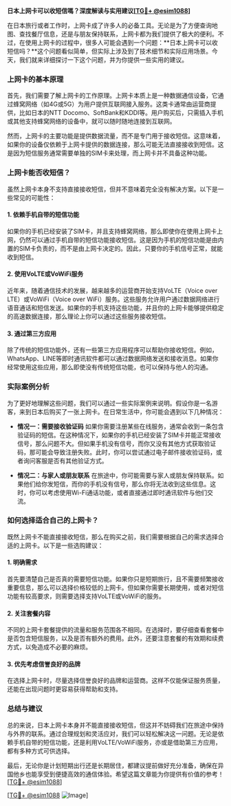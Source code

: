 **日本上网卡可以收短信嗎？深度解读与实用建议[[TG💪+ @esim1088](https://t.me/s/esim1088)]**

在日本旅行或者工作时，上网卡成了许多人的必备工具。无论是为了方便查询地图、查找餐厅信息，还是与朋友保持联系，上网卡都为我们提供了极大的便利。不过，在使用上网卡的过程中，很多人可能会遇到一个问题：**日本上网卡可以收短信吗？**这个问题看似简单，但实际上涉及到了技术细节和实际应用场景。今天，我们就来详细探讨一下这个问题，并为你提供一些实用的建议。

### 上网卡的基本原理

首先，我们需要了解上网卡的工作原理。上网卡本质上是一种数据通信设备，它通过蜂窝网络（如4G或5G）为用户提供互联网接入服务。这类卡通常由运营商提供，比如日本的NTT Docomo、SoftBank和KDDI等。用户购买后，只需插入手机或其他支持蜂窝网络的设备中，就可以随时随地连接到互联网。

然而，上网卡的主要功能是提供数据流量，而不是专门用于接收短信。这意味着，如果你的设备仅依赖于上网卡提供的数据连接，那么可能无法直接接收到短信。这是因为短信服务通常需要单独的SIM卡来处理，而上网卡并不具备这种功能。

### 上网卡能否收短信？

虽然上网卡本身不支持直接接收短信，但并不意味着完全没有解决方案。以下是一些常见的可能性：

#### 1. **依赖手机自带的短信功能**
如果你的手机已经安装了SIM卡，并且支持蜂窝网络，那么即使你在使用上网卡上网，仍然可以通过手机自带的短信功能接收短信。这是因为手机的短信功能是由内置的SIM卡负责的，而不是由上网卡决定的。因此，只要你的手机信号正常，就能收到短信。

#### 2. **使用VoLTE或VoWiFi服务**
近年来，随着通信技术的发展，越来越多的运营商开始支持VoLTE（Voice over LTE）或VoWiFi（Voice over WiFi）服务。这些服务允许用户通过数据网络进行语音通话和短信发送。如果你的手机支持这些功能，并且你的上网卡能够提供稳定的高速数据连接，那么理论上你可以通过这些服务接收短信。

#### 3. **通过第三方应用**
除了传统的短信功能外，还有一些第三方应用程序可以帮助你接收短信。例如，WhatsApp、LINE等即时通讯软件都可以通过数据网络发送和接收消息。如果你经常使用这些应用，那么即使没有传统短信功能，也可以保持与他人的沟通。

### 实际案例分析

为了更好地理解这些问题，我们可以通过一些实际案例来说明。假设你是一名游客，来到日本后购买了一张上网卡。在日常生活中，你可能会遇到以下几种情况：

- **情况一：需要接收验证码**
  如果你需要注册某些在线服务，通常会收到一条包含验证码的短信。在这种情况下，如果你的手机已经安装了SIM卡并能正常接收信号，那么问题不大。但如果手机没有信号，而你又没有其他方式获取验证码，那可能会导致注册失败。此时，你可以尝试通过电子邮件接收验证码，或者询问客服是否有其他验证方式。

- **情况二：与家人或朋友联系**
  在旅途中，你可能需要与家人或朋友保持联系。如果他们给你发短信，而你的手机没有信号，那么你将无法收到这些信息。这时，你可以考虑使用Wi-Fi通话功能，或者直接通过即时通讯软件与他们交流。

### 如何选择适合自己的上网卡？

既然上网卡不能直接接收短信，那么在购买之前，我们需要根据自己的需求选择合适的上网卡。以下是一些选购建议：

#### 1. **明确需求**
   首先要清楚自己是否真的需要短信功能。如果你只是短期旅行，且不需要频繁接收重要信息，那么可以选择价格较低的上网卡。但如果你需要长期使用，或者对短信功能有较高要求，则需要选择支持VoLTE或VoWiFi的服务。

#### 2. **关注套餐内容**
   不同的上网卡套餐提供的流量和服务范围各不相同。在选择时，要仔细查看套餐中是否包含短信服务，以及是否有额外的费用。此外，还要注意套餐的有效期和续费方式，以免造成不必要的麻烦。

#### 3. **优先考虑信誉良好的品牌**
   在选择上网卡时，尽量选择信誉良好的品牌和运营商。这样不仅能保证服务质量，还能在出现问题时更容易获得帮助和支持。

### 总结与建议

总的来说，日本上网卡本身并不能直接接收短信，但这并不妨碍我们在旅途中保持与外界的联系。通过合理规划和灵活应对，我们可以轻松解决这一问题。无论是依赖手机自带的短信功能，还是利用VoLTE/VoWiFi服务，亦或是借助第三方应用，都有多种方式可供选择。

最后，无论你是计划短期出行还是长期居住，都建议提前做好充分准备，确保在异国他乡也能享受到便捷高效的通信体验。希望这篇文章能为你提供有价值的参考！[[TG💪+ @esim1088](https://t.me/s/esim1088)]

[[TG💪+ @esim1088](https://t.me/s/esim1088) ![Image](https://i.postimg.cc/4NQfJmqS/Snipaste-2025-05-13-00-14-12.png)]
